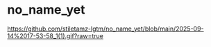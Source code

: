 # no_name_yet


https://github.com/stiletamz-lgtm/no_name_yet/blob/main/2025-09-14%2017-53-58_1(1).gif?raw=true
